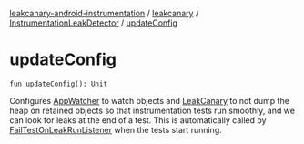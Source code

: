 [leakcanary-android-instrumentation](../../index.md) / [leakcanary](../index.md) / [InstrumentationLeakDetector](index.md) / [updateConfig](./update-config.md)

# updateConfig

`fun updateConfig(): `[`Unit`](https://kotlinlang.org/api/latest/jvm/stdlib/kotlin/-unit/index.html)

Configures [AppWatcher](#) to watch objects and [LeakCanary](#) to not dump the heap on retained
objects so that instrumentation tests run smoothly, and we can look for leaks at the end of
a test. This is automatically called by [FailTestOnLeakRunListener](../-fail-test-on-leak-run-listener/index.md) when the tests start
running.

